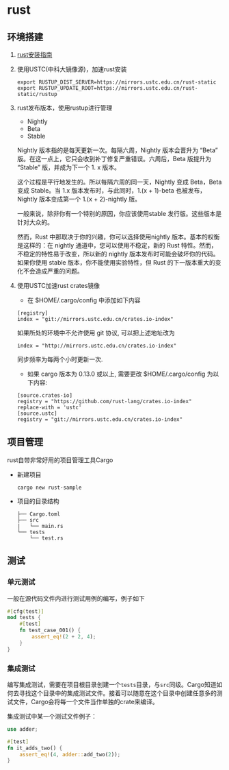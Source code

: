 # rust

## 环境搭建

1. [rust安装指南](https://www.rust-lang.org/zh-CN/tools/install)

2. 使用USTC(中科大镜像源)，加速rust安装

    ```shell
    export RUSTUP_DIST_SERVER=https://mirrors.ustc.edu.cn/rust-static
    export RUSTUP_UPDATE_ROOT=https://mirrors.ustc.edu.cn/rust-static/rustup
    ```

3. rust发布版本，使用rustup进行管理

    - Nightly
    - Beta
    - Stable

    Nightly 版本指的是每天更新一次。每隔六周，Nightly 版本会晋升为 “Beta” 版。在这一点上，它只会收到补丁修复严重错误。六周后，Beta 版提升为 “Stable” 版，并成为下一个 1. x 版本。

    这个过程是平行地发生的。所以每隔六周的同一天，Nightly 变成 Beta，Beta 变成 Stable。当 1.x 版本发布时，与此同时，1.(x + 1)-beta 也被发布，Nightly 版本变成第一个 1.(x + 2)-nightly 版。

    一般来说，除非你有一个特别的原因，你应该使用stable 发行版。这些版本是针对大众的。

    然而，Rust 中那取决于你的兴趣，你可以选择使用nightly 版本。基本的权衡是这样的：在 nightly 通道中，您可以使用不稳定，新的 Rust 特性。然而，不稳定的特性易于改变，所以新的 nightly 版本发布时可能会破坏你的代码。如果你使用 stable 版本，你不能使用实验特性，但 Rust 的下一版本重大的变化不会造成严重的问题。

4. 使用USTC加速rust crates镜像

    - 在 $HOME/.cargo/config 中添加如下内容

    ```content
    [registry]
    index = "git://mirrors.ustc.edu.cn/crates.io-index"
    ```

    如果所处的环境中不允许使用 git 协议, 可以把上述地址改为

    ```content
    index = "http://mirrors.ustc.edu.cn/crates.io-index"
    ```

    同步频率为每两个小时更新一次.

    - 如果 cargo 版本为 0.13.0 或以上, 需要更改 $HOME/.cargo/config 为以下内容:

    ```content
    [source.crates-io]
    registry = "https://github.com/rust-lang/crates.io-index"
    replace-with = 'ustc'
    [source.ustc]
    registry = "git://mirrors.ustc.edu.cn/crates.io-index"
    ```

## 项目管理

rust自带非常好用的项目管理工具Cargo

- 新建项目

    ```shell
    cargo new rust-sample
    ```

- 项目的目录结构

    ```content
    ├── Cargo.toml
    ├── src
    |   └── main.rs
    └── tests
        └── test.rs
    ```

## 测试

### 单元测试

一般在源代码文件内进行测试用例的编写，例子如下

```rust
#[cfg(test)]
mod tests {
    #[test]
    fn test_case_001() {
        assert_eq!(2 + 2, 4);
    }
}
```

### 集成测试

编写集成测试，需要在项目根目录创建一个`tests`目录，与`src`同级。Cargo知道如何去寻找这个目录中的集成测试文件。接着可以随意在这个目录中创建任意多的测试文件，Cargo会将每一个文件当作单独的crate来编译。

集成测试中某一个测试文件例子：

```rust
use adder;

#[test]
fn it_adds_two() {
    assert_eq!(4, adder::add_two(2));
}

```
